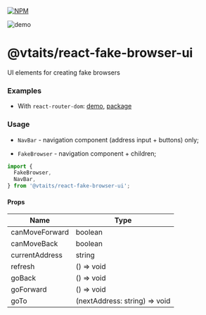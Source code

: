 [![NPM](https://img.shields.io/npm/v/@vtaits/react-fake-browser-ui.svg)](https://www.npmjs.com/package/@vtaits/react-fake-browser-ui)

![demo](https://user-images.githubusercontent.com/4801414/198836853-0624db99-a751-40c1-b056-3e30ca594bd7.gif)

# @vtaits/react-fake-browser-ui

UI elements for creating fake browsers

### Examples

- With `react-router-dom`: [demo](https://codesandbox.io/s/sv055), [package](https://github.com/vtaits/react-fake-browser/tree/master/packages/react-router-dom-fake-browser)

### Usage

- `NavBar` - navigation component (address input + buttons) only;

- `FakeBrowser` - navigation component + children;

```javascript
import {
  FakeBrowser,
  NavBar,
} from '@vtaits/react-fake-browser-ui';
```

#### Props

| Name | Type |
|------|------|
| canMoveForward | boolean |
| canMoveBack | boolean |
| currentAddress | string |
| refresh | () => void |
| goBack | () => void |
| goForward | () => void |
| goTo | (nextAddress: string) => void |
